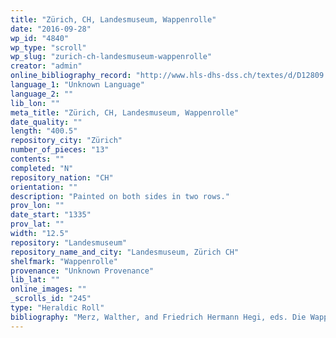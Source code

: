 ```yaml
---
title: "Zürich, CH, Landesmuseum, Wappenrolle"
date: "2016-09-28"
wp_id: "4840"
wp_type: "scroll"
wp_slug: "zurich-ch-landesmuseum-wappenrolle"
creator: "admin"
online_bibliography_record: "http://www.hls-dhs-dss.ch/textes/d/D12809.php"
language_1: "Unknown Language"
language_2: ""
lib_lon: ""
meta_title: "Zürich, CH, Landesmuseum, Wappenrolle"
date_quality: ""
length: "400.5"
repository_city: "Zürich"
number_of_pieces: "13"
contents: ""
completed: "N"
repository_nation: "CH"
orientation: ""
description: "Painted on both sides in two rows."
prov_lon: ""
date_start: "1335"
prov_lat: ""
width: "12.5"
repository: "Landesmuseum"
repository_name_and_city: "Landesmuseum, Zürich CH"
shelfmark: "Wappenrolle"
provenance: "Unknown Provenance"
lib_lat: ""
online_images: ""
_scrolls_id: "245"
type: "Heraldic Roll"
bibliography: "Merz, Walther, and Friedrich Hermann Hegi, eds. Die Wappenrolle von Zürich<br/> Ein Heraldisches Denkmal Des Vierzehnten Jahrhunderts in Getreuer Farbiger Nachbildung Des Originals. Zürich, Leipzig: Orell Füssli, 1930.<br/> Runge, Heinrich. Die wappenrolle von Zürich. Ein heraldisches denkmal des vierzehnten jahrhunderts. Edited by Gesellschaft in Zürich Antiquarische. Zürich: Selbstverlag der Gesellschaft<br/> druck von D. Bürkli, 1860.<br/> Wattenbach, Wilhelm. Das schriftwesen im mittelalter. 3rd ed. Leipzig: S. Hirzel, 1896, 170."
---
```



